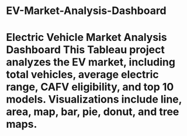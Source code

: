 # EV-Market-Analysis-Dashboard
# Electric Vehicle Market Analysis Dashboard  This Tableau project analyzes the EV market, including total vehicles, average electric range, CAFV eligibility, and top 10 models. Visualizations include line, area, map, bar, pie, donut, and tree maps. 
